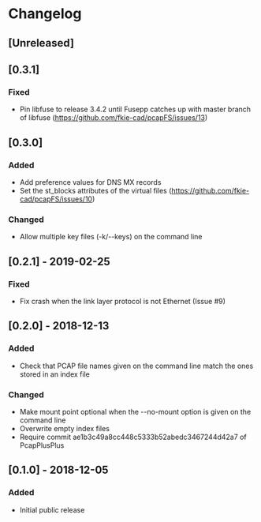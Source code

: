 # Changelog

## [Unreleased]

## [0.3.1]
### Fixed
- Pin libfuse to release 3.4.2 until Fusepp catches up with master branch of libfuse (https://github.com/fkie-cad/pcapFS/issues/13)

## [0.3.0]
### Added
- Add preference values for DNS MX records
- Set the st_blocks attributes of the virtual files (https://github.com/fkie-cad/pcapFS/issues/10)

### Changed
- Allow multiple key files (-k/--keys) on the command line

## [0.2.1] - 2019-02-25
### Fixed
- Fix crash when the link layer protocol is not Ethernet (Issue #9)

## [0.2.0] - 2018-12-13
### Added
- Check that PCAP file names given on the command line match the ones stored in an index file

### Changed
- Make mount point optional when the --no-mount option is given on the command line
- Overwrite empty index files
- Require commit ae1b3c49a8cc448c5333b52abedc3467244d42a7 of PcapPlusPlus

## [0.1.0] - 2018-12-05
### Added
- Initial public release
